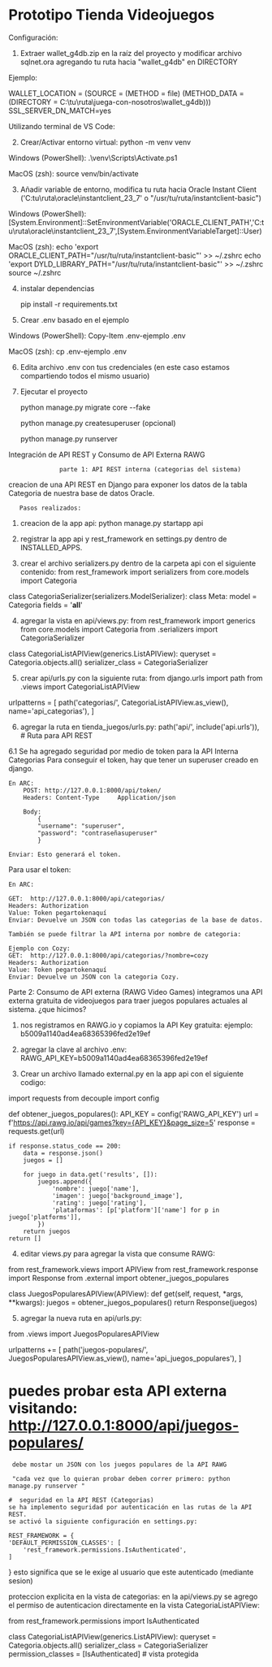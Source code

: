 ﻿# Prototipo Tienda Videojuegos

Configuración:

1. Extraer wallet_g4db.zip en la raíz del proyecto y modificar archivo sqlnet.ora agregando tu ruta hacia "wallet_g4db" en DIRECTORY

Ejemplo:

WALLET_LOCATION = (SOURCE = (METHOD = file) (METHOD_DATA = (DIRECTORY = C:\tu\ruta\juega-con-nosotros\wallet_g4db)))
SSL_SERVER_DN_MATCH=yes

Utilizando terminal de VS Code:

2. Crear/Activar entorno virtual: python -m venv venv

Windows (PowerShell):
	.\venv\Scripts\Activate.ps1

MacOS (zsh):
	source venv/bin/activate

3. Añadir variable de entorno, modifica tu ruta hacia Oracle Instant Client
('C:tu\ruta\oracle\instantclient_23_7' o "/usr/tu/ruta/instantclient-basic")

Windows (PowerShell):
	[System.Environment]::SetEnvironmentVariable('ORACLE_CLIENT_PATH','C:tu\ruta\oracle\instantclient_23_7',[System.EnvironmentVariableTarget]::User)

MacOS (zsh):
	echo 'export ORACLE_CLIENT_PATH="/usr/tu/ruta/instantclient-basic"' >> ~/.zshrc
	echo 'export DYLD_LIBRARY_PATH="/usr/tu/ruta/instantclient-basic"' >> ~/.zshrc
	source ~/.zshrc

4. instalar dependencias

	pip install -r requirements.txt

5. Crear .env basado en el ejemplo

Windows (PowerShell):
	Copy-Item .env-ejemplo .env

MacOS (zsh):
	cp .env-ejemplo .env

6. Edita archivo .env con tus credenciales (en este caso estamos compartiendo todos el mismo usuario)

7. Ejecutar el proyecto

	python manage.py migrate core --fake

	python manage.py createsuperuser (opcional)

	python manage.py runserver





Integración de API REST y Consumo de API Externa RAWG 

	              parte 1: API REST interna (categorias del sistema)
 creacion de una API REST en Django para exponer los datos de la tabla Categoria de nuestra base de datos Oracle.

       Pasos realizados:
1. creacion de la app api:
python manage.py startapp api

2. registrar la app api y rest_framework en settings.py dentro de INSTALLED_APPS.

3. crear el archivo serializers.py dentro de la carpeta api con el siguiente contenido:
from rest_framework import serializers
from core.models import Categoria

class CategoriaSerializer(serializers.ModelSerializer):
    class Meta:
        model = Categoria
        fields = '__all__'

4. agregar la vista en api/views.py:
from rest_framework import generics
from core.models import Categoria
from .serializers import CategoriaSerializer

class CategoriaListAPIView(generics.ListAPIView):
    queryset = Categoria.objects.all()
    serializer_class = CategoriaSerializer

5.	crear api/urls.py con la siguiente ruta:
from django.urls import path
from .views import CategoriaListAPIView

urlpatterns = [
    path('categorias/', CategoriaListAPIView.as_view(), name='api_categorias'),
]

6. agregar la ruta en tienda_juegos/urls.py:
path('api/', include('api.urls')),  # Ruta para API REST


6.1 Se ha agregado seguridad por medio de token para la API Interna Categorias
    Para conseguir el token, hay que tener un superuser creado en django.
    
    En ARC:
        POST: http://127.0.0.1:8000/api/token/ 
        Headers: Content-Type     Application/json

        Body:
            {
            "username": "superuser",
            "password": "contraseñasuperuser"
            }
    
    Enviar: Esto generará el token.

Para usar el token:
    
	En ARC:
    	
	GET:  http://127.0.0.1:8000/api/categorias/
 	Headers: Authorization
	Value: Token pegartokenaquí
	Enviar: Devuelve un JSON con todas las categorias de la base de datos.

    También se puede filtrar la API interna por nombre de categoria:

    Ejemplo con Cozy:
    GET:  http://127.0.0.1:8000/api/categorias/?nombre=cozy
 	Headers: Authorization
	Value: Token pegartokenaquí
	Enviar: Devuelve un JSON con la categoria Cozy.



Parte 2: Consumo de API externa (RAWG Video Games) 
	 integramos una API externa gratuita de videojuegos para traer juegos populares actuales al sistema.
	 ¿que hicimos?
1. nos registramos en RAWG.io
y copiamos la API Key gratuita:
ejemplo: b5009a1140ad4ea68365396fed2e19ef

2. agregar la clave al archivo .env:
RAWG_API_KEY=b5009a1140ad4ea68365396fed2e19ef

3. Crear un archivo llamado external.py en la app api con el siguiente codigo:

import requests
from decouple import config

def obtener_juegos_populares():
    API_KEY = config('RAWG_API_KEY')
    url = f'https://api.rawg.io/api/games?key={API_KEY}&page_size=5'
    response = requests.get(url)

    if response.status_code == 200:
        data = response.json()
        juegos = []

        for juego in data.get('results', []):
            juegos.append({
                'nombre': juego['name'],
                'imagen': juego['background_image'],
                'rating': juego['rating'],
                'plataformas': [p['platform']['name'] for p in juego['platforms']],
            })
        return juegos
    return []
  
  4. editar views.py para agregar la vista que consume RAWG:
 
  from rest_framework.views import APIView
from rest_framework.response import Response
from .external import obtener_juegos_populares

class JuegosPopularesAPIView(APIView):
    def get(self, request, *args, **kwargs):
        juegos = obtener_juegos_populares()
        return Response(juegos)

5. agregar la nueva ruta en api/urls.py:
  
  from .views import JuegosPopularesAPIView

urlpatterns += [
    path('juegos-populares/', JuegosPopularesAPIView.as_view(), name='api_juegos_populares'),
]

 # puedes probar esta API externa visitando:  http://127.0.0.1:8000/api/juegos-populares/
     debe mostar un JSON con los juegos populares de la API RAWG

	 "cada vez que lo quieran probar deben correr primero: python manage.py runserver "

    #  seguridad en la API REST (Categorias)
    se ha implemento seguridad por autenticación en las rutas de la API REST.
    se activó la siguiente configuración en settings.py:

    REST_FRAMEWORK = {
    'DEFAULT_PERMISSION_CLASSES': [
        'rest_framework.permissions.IsAuthenticated',
    ]
}
esto significa que se le exige al usuario que este autenticado (mediante sesion)

 proteccion explicita en la vista de categorias: en la api/views.py se agrego el permiso de autenticacion directamente en la vista CategoriaListAPIView:

 from rest_framework.permissions import IsAuthenticated

class CategoriaListAPIView(generics.ListAPIView):
    queryset = Categoria.objects.all()
    serializer_class = CategoriaSerializer
    permission_classes = [IsAuthenticated]  # vista protegida

    





